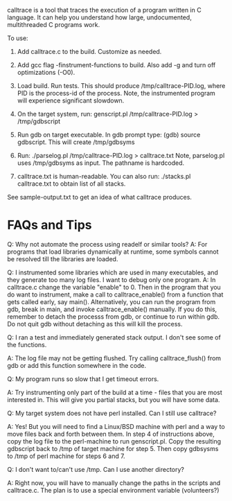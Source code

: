 
calltrace is a tool that traces the execution of a program written in C
language. It can help you understand how large, undocumented, multithreaded
 C programs work.

To use:

1. Add calltrace.c to the build. Customize as needed.

2. Add gcc flag -finstrument-functions to build. Also add -g and turn off
   optimizations (-O0).

3. Load build. Run tests. This should produce /tmp/calltrace-PID.log, where
   PID is the process-id of the process.
   Note, the instrumented program will experience significant slowdown.

4. On the target system, run:
    genscript.pl /tmp/calltrace-PID.log > /tmp/gdbscript

5.  Run gdb on target executable. In gdb prompt type:
    (gdb) source gdbscript.
    This will create /tmp/gdbsyms

6. Run:
    ./parselog.pl /tmp/calltrace-PID.log > calltrace.txt
    Note, parselog.pl uses /tmp/gdbsyms as input. The pathname is hardcoded.

7. calltrace.txt is human-readable. You can also run:
   ./stacks.pl calltrace.txt to obtain list of all stacks.


See sample-output.txt to get an idea of what calltrace produces.

FAQs and Tips
=============
Q: Why not automate the process using readelf or similar tools?
A: For programs that load libraries dynamically at runtime, some symbols cannot
   be resolved till the libraries are loaded.

Q: I instrumented some libraries which are used in many executables, and they
   generate too many log files. I want to debug only one program.
A: In calltrace.c change the variable "enable" to 0. Then in the program that
   you do want to instrument, make a call to calltrace_enable() from a function
   that gets called early, say main(). Alternatively, you can run the program
   from gdb, break in main, and invoke calltrace_enable() manually. If you
   do this, remember to detach the processs from gdb, or continue to run within
   gdb. Do not quit gdb without detaching as this will kill the process.

Q: I ran a test and immediately generated stack output. I don't see some of the
   functions.

A: The log file may not be getting flushed. Try calling calltrace_flush() from
   gdb or add this function somewhere in the code.

Q: My program runs so slow that I get timeout errors.

A: Try instrumenting only part of the build at a time - files that you are most
   interested in. This will give you partial stacks, but you will have some
   data.

Q: My target system does not have perl installed. Can I still use calltrace?

A: Yes! But you will need to find a Linux/BSD machine with perl and a way to
   move files back and forth between them. In step 4 of instructions above,
   copy the log file to the perl-machine to run genscript.pl. Copy the resulting
   gdbscript back to /tmp of target machine for step 5. Then copy gdbsysms to
   /tmp of perl machine for steps 6 and 7.

Q: I don't want to/can't use /tmp. Can I use another directory?

A: Right now, you will have to manually change the paths in the scripts and
   calltrace.c. The plan is to use a special environment variable (volunteers?)
